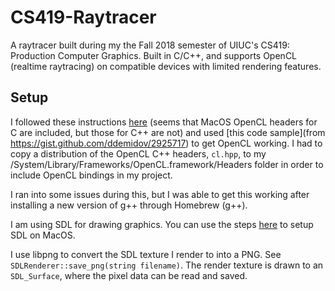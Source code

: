 # CS419-Raytracer
A raytracer built during my the Fall 2018 semester of UIUC's CS419: Production Computer Graphics. Built in C/C++, and supports OpenCL (realtime raytracing) on compatible devices with limited rendering features.

## Setup

I followed these instructions [here](https://rageandqq.github.io/blog/2018/03/09/opencl-mac-cpp.html) (seems that MacOS OpenCL headers for C are included, but those for C++ are not) and used [this code sample](from https://gist.github.com/ddemidov/2925717) to get OpenCL working. I had to copy a distribution of the OpenCL C++ headers, `cl.hpp`, to my /System/Library/Frameworks/OpenCL.framework/Headers folder in order to include OpenCL bindings in my project.

I ran into some issues during this, but I was able to get this working after installing a new version of g++ through Homebrew (g++).

I am using SDL for drawing graphics. You can use the steps [here](http://lazyfoo.net/tutorials/SDL/01_hello_SDL/mac/index.php) to setup SDL on MacOS.

I use libpng to convert the SDL texture I render to into a PNG. See `SDLRenderer::save_png(string filename)`. The render texture is drawn to an `SDL_Surface`, where the pixel data can be read and saved.
